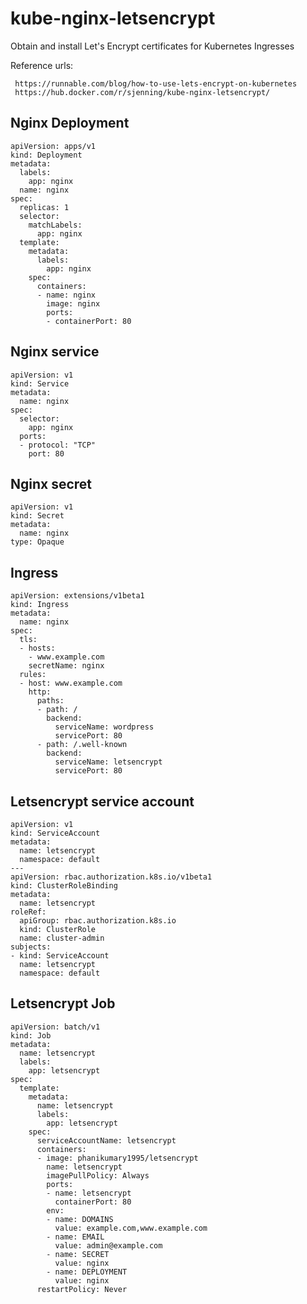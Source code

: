 # kube-nginx-letsencrypt

Obtain and install Let's Encrypt certificates for Kubernetes Ingresses

Reference urls:

     https://runnable.com/blog/how-to-use-lets-encrypt-on-kubernetes
     https://hub.docker.com/r/sjenning/kube-nginx-letsencrypt/



## Nginx Deployment

    apiVersion: apps/v1
    kind: Deployment
    metadata:
      labels:
        app: nginx
      name: nginx
    spec:
      replicas: 1
      selector:
        matchLabels:
          app: nginx
      template:
        metadata:
          labels:
            app: nginx
        spec:
          containers:
          - name: nginx
            image: nginx
            ports:
            - containerPort: 80
   
 ## Nginx service  ##
 
    apiVersion: v1
    kind: Service
    metadata:
      name: nginx
    spec:
      selector:
        app: nginx
      ports:
      - protocol: "TCP"
        port: 80

## Nginx secret 

    apiVersion: v1
    kind: Secret
    metadata:
      name: nginx
    type: Opaque
## Ingress ##
    apiVersion: extensions/v1beta1
    kind: Ingress
    metadata:
      name: nginx
    spec:
      tls:
      - hosts:
        - www.example.com
        secretName: nginx
      rules:
      - host: www.example.com
        http:
          paths:
          - path: /
            backend:
              serviceName: wordpress
              servicePort: 80
          - path: /.well-known
            backend:
              serviceName: letsencrypt
              servicePort: 80

## Letsencrypt service account ##

    apiVersion: v1
    kind: ServiceAccount
    metadata:
      name: letsencrypt
      namespace: default
    ---
    apiVersion: rbac.authorization.k8s.io/v1beta1
    kind: ClusterRoleBinding
    metadata:
      name: letsencrypt
    roleRef:
      apiGroup: rbac.authorization.k8s.io
      kind: ClusterRole
      name: cluster-admin
    subjects:
    - kind: ServiceAccount
      name: letsencrypt
      namespace: default
## Letsencrypt Job ##

    apiVersion: batch/v1
    kind: Job
    metadata:
      name: letsencrypt
      labels:
        app: letsencrypt
    spec:
      template:
        metadata:
          name: letsencrypt
          labels:
            app: letsencrypt
        spec:
          serviceAccountName: letsencrypt
          containers:
          - image: phanikumary1995/letsencrypt
            name: letsencrypt
            imagePullPolicy: Always
            ports:
            - name: letsencrypt
              containerPort: 80
            env:
            - name: DOMAINS
              value: example.com,www.example.com
            - name: EMAIL
              value: admin@example.com
            - name: SECRET
              value: nginx
            - name: DEPLOYMENT
              value: nginx
          restartPolicy: Never
